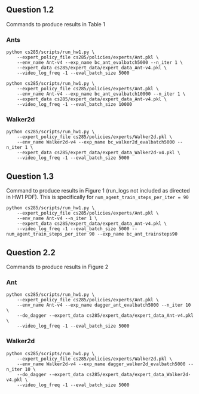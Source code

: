## Question 1.2
Commands to produce results in Table 1
### Ants
```
python cs285/scripts/run_hw1.py \
	--expert_policy_file cs285/policies/experts/Ant.pkl \
	--env_name Ant-v4 --exp_name bc_ant_evalbatch5000 --n_iter 1 \
	--expert_data cs285/expert_data/expert_data_Ant-v4.pkl \
	--video_log_freq -1 --eval_batch_size 5000
```
```
python cs285/scripts/run_hw1.py \
	--expert_policy_file cs285/policies/experts/Ant.pkl \
	--env_name Ant-v4 --exp_name bc_ant_evalbatch10000 --n_iter 1 \
	--expert_data cs285/expert_data/expert_data_Ant-v4.pkl \
	--video_log_freq -1 --eval_batch_size 10000
```

### Walker2d
```
python cs285/scripts/run_hw1.py \
	--expert_policy_file cs285/policies/experts/Walker2d.pkl \
	--env_name Walker2d-v4 --exp_name bc_walker2d_evalbatch5000 --n_iter 1 \
	--expert_data cs285/expert_data/expert_data_Walker2d-v4.pkl \
	--video_log_freq -1 --eval_batch_size 5000
```


## Question 1.3
Command to produce results in Figure 1 (run_logs not included as directed in HW1 PDF). This is specifically for `num_agent_train_steps_per_iter = 90`

```
python cs285/scripts/run_hw1.py \
    --expert_policy_file cs285/policies/experts/Ant.pkl \
    --env_name Ant-v4 --n_iter 1 \
    --expert_data cs285/expert_data/expert_data_Ant-v4.pkl \
    --video_log_freq -1 --eval_batch_size 5000 --num_agent_train_steps_per_iter 90 --exp_name bc_ant_trainsteps90
```

## Question 2.2
Commands to produce results in Figure 2
### Ant

```
python cs285/scripts/run_hw1.py \
    --expert_policy_file cs285/policies/experts/Ant.pkl \
    --env_name Ant-v4 --exp_name dagger_ant_evalbatch5000 --n_iter 10 \
    --do_dagger --expert_data cs285/expert_data/expert_data_Ant-v4.pkl \
	--video_log_freq -1 --eval_batch_size 5000
```

### Walker2d

```
python cs285/scripts/run_hw1.py \
    --expert_policy_file cs285/policies/experts/Walker2d.pkl \
    --env_name Walker2d-v4 --exp_name dagger_walker2d_evalbatch5000 --n_iter 10 \
    --do_dagger --expert_data cs285/expert_data/expert_data_Walker2d-v4.pkl \
	--video_log_freq -1 --eval_batch_size 5000
```